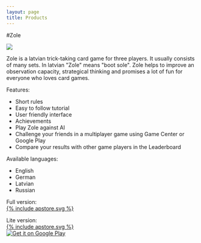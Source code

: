 ```yaml
---
layout: page
title: Products
---
```


#Zole

<img src="../public/img/zole.png"/>

<p>Zole is a latvian trick-taking card game for three players. It usually consists of many sets. In latvian "Zole" means "boot sole".
Zole helps to improve an observation capacity, strategical thinking and promises a lot of fun for everyone who loves card games.<p>

Features:
<ul>
<li>Short rules</li>
<li>Easy to follow tutorial</li>
<li>User friendly interface</li>
<li>Achievements</li>
<li>Play Zole against AI</li>
<li>Challenge your friends in a multiplayer game using Game Center or Google Play</li>
<li>Compare your results with other game players in the Leaderboard</li>
</ul>


Available languages:
<ul>
<li>English</li>
<li>German</li>
<li>Latvian</li>
<li>Russian</li>
</ul>

Full version:</br>
<a href="https://itunes.apple.com/lv/app/zole/id901779516?mt=8"><span>{% include apstore.svg %}</span></a></br>

Lite version:</br>
<a href="https://itunes.apple.com/us/app/zole-lite/id979915717?mt=8"><span>{% include apstore.svg %}</span></a></br>
<a href='https://play.google.com/store/apps/details?id=lv.hansagames.zolelite&utm_source=global_co&utm_medium=prtnr&utm_content=Mar2515&utm_campaign=PartBadge&pcampaignid=MKT-Other-global-all-co-prtnr-py-PartBadge-Mar2515-1'><img alt='Get it on Google Play' src='https://play.google.com/intl/en_us/badges/images/generic/en_badge_web_generic.png'/></a>
